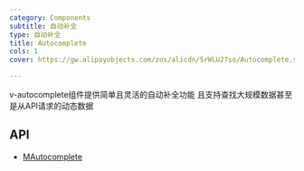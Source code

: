 ```yaml
---
category: Components
subtitle: 自动补全
type: 自动补全
title: Autocomplete
cols: 1
cover: https://gw.alipayobjects.com/zos/alicdn/5rWLU27so/Autocomplete.svg

---
```


v-autocomplete组件提供简单且灵活的自动补全功能 且支持查找大规模数据甚至是从API请求的动态数据

## API

- [MAutocomplete](/docs/api/MAutocomplete)